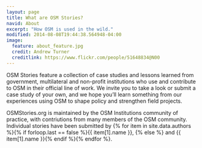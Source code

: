 ```yaml
---
layout: page
title: What are OSM Stories?
navid: About
excerpt: "How OSM is used in the wild."
modified: 2014-08-08T19:44:38.564948-04:00
image:
  feature: about_feature.jpg
  credit: Andrew Turner
  creditlink: https://www.flickr.com/people/51648834@N00
---
```


OSM Stories feature a collection of case studies and lessons learned from government, multilateral and non-profit institutions who use and contribute to OSM in their official line of work. We invite you to take a look or submit a case study of your own, and we hope you’ll learn something from our experiences using OSM to shape policy and strengthen field projects.

OSMStories.org is maintained by the OSM Institutions community of practice, with contriutions from many members of the OSM community. Individual stories have been submitted by {% for item in site.data.authors %}{% if forloop.last == false %}{{ item[1].name }}, {% else %} and {{ item[1].name }}{% endif %}{% endfor %}.
